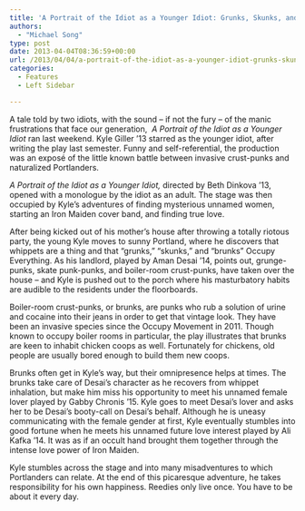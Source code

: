 ```yaml
---
title: 'A Portrait of the Idiot as a Younger Idiot: Grunks, Skunks, and Brunks'
authors: 
  - "Michael Song"
type: post
date: 2013-04-04T08:36:59+00:00
url: /2013/04/04/a-portrait-of-the-idiot-as-a-younger-idiot-grunks-skunks-and-brunks/
categories:
  - Features
  - Left Sidebar

---
```

A tale told by two idiots, with the sound – if not the fury – of the manic frustrations that face our generation,  _A Portrait of the Idiot as a Younger Idiot_ ran last weekend. Kyle Giller &#8217;13 starred as the younger idiot, after writing the play last semester. Funny and self-referential, the production was an exposé of the little known battle between invasive crust-punks and naturalized Portlanders.

_A Portrait of the Idiot as a Younger Idiot,_ directed by Beth Dinkova &#8217;13, opened with a monologue by the idiot as an adult. The stage was then occupied by Kyle&#8217;s adventures of finding mysterious unnamed women, starting an Iron Maiden cover band, and finding true love.

After being kicked out of his mother&#8217;s house after throwing a totally riotous party, the young Kyle moves to sunny Portland, where he discovers that whippets are a thing and that &#8220;grunks,&#8221; &#8220;skunks,&#8221; and &#8220;brunks&#8221; Occupy Everything. As his landlord, played by Aman Desai &#8217;14, points out, grunge-punks, skate punk-punks, and boiler-room crust-punks, have taken over the house &#8211; and Kyle is pushed out to the porch where his masturbatory habits are audible to the residents under the floorboards.

Boiler-room crust-punks, or brunks, are punks who rub a solution of urine and cocaine into their jeans in order to get that vintage look. They have been an invasive species since the Occupy Movement in 2011. Though known to occupy boiler rooms in particular, the play illustrates that brunks are keen to inhabit chicken coops as well. Fortunately for chickens, old people are usually bored enough to build them new coops.

Brunks often get in Kyle&#8217;s way, but their omnipresence helps at times. The brunks take care of Desai&#8217;s character as he recovers from whippet inhalation, but make him miss his opportunity to meet his unnamed female lover played by Gabby Chronis &#8217;15. Kyle goes to meet Desai&#8217;s lover and asks her to be Desai&#8217;s booty-call on Desai&#8217;s behalf. Although he is uneasy communicating with the female gender at first, Kyle eventually stumbles into good fortune when he meets his unnamed future love interest played by Ali Kafka &#8217;14. It was as if an occult hand brought them together through the intense love power of Iron Maiden.

Kyle stumbles across the stage and into many misadventures to which Portlanders can relate. At the end of this picaresque adventure, he takes responsibility for his own happiness. Reedies only live once. You have to be about it every day.